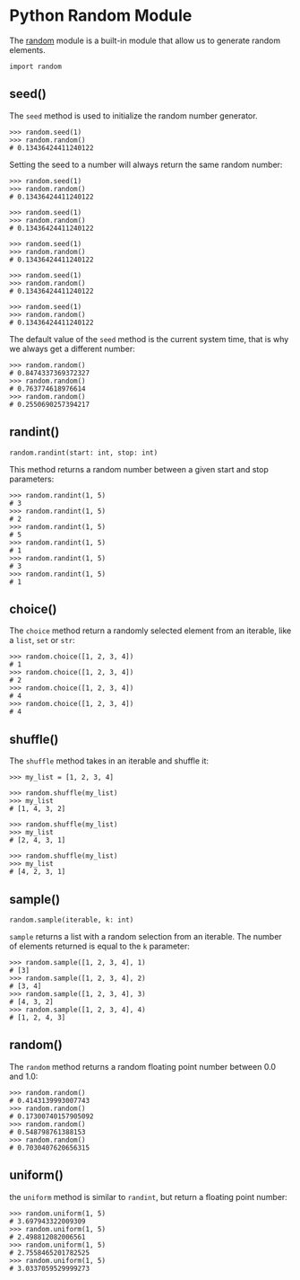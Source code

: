 # Python Random Module
The [random](https://docs.python.org/3/library/random.html) module is a built-in module that allow us to generate random elements.
```
import random
```
## seed()
The `seed` method is used to initialize the random number generator.
```
>>> random.seed(1)
>>> random.random()
# 0.13436424411240122
```
Setting the seed to a number will always return the same random number:
```
>>> random.seed(1)
>>> random.random()
# 0.13436424411240122

>>> random.seed(1)
>>> random.random()
# 0.13436424411240122

>>> random.seed(1)
>>> random.random()
# 0.13436424411240122

>>> random.seed(1)
>>> random.random()
# 0.13436424411240122

>>> random.seed(1)
>>> random.random()
# 0.13436424411240122
```
The default value of the `seed` method is the current system time, that is why we always get a different number:
```
>>> random.random()
# 0.8474337369372327
>>> random.random()
# 0.763774618976614
>>> random.random()
# 0.2550690257394217
```
## randint()
```
random.randint(start: int, stop: int)
```
This method returns a random number between a given start and stop parameters:
```
>>> random.randint(1, 5)
# 3
>>> random.randint(1, 5)
# 2
>>> random.randint(1, 5)
# 5
>>> random.randint(1, 5)
# 1
>>> random.randint(1, 5)
# 3
>>> random.randint(1, 5)
# 1
```
## choice()
The `choice` method return a randomly selected element from an iterable, like a `list`, `set` or `str`:
```
>>> random.choice([1, 2, 3, 4])
# 1
>>> random.choice([1, 2, 3, 4])
# 2
>>> random.choice([1, 2, 3, 4])
# 4
>>> random.choice([1, 2, 3, 4])
# 4
```
## shuffle()
The `shuffle` method takes in an iterable and shuffle it:
```
>>> my_list = [1, 2, 3, 4]

>>> random.shuffle(my_list)
>>> my_list
# [1, 4, 3, 2]

>>> random.shuffle(my_list)
>>> my_list
# [2, 4, 3, 1]

>>> random.shuffle(my_list)
>>> my_list
# [4, 2, 3, 1]
```
## sample()
```
random.sample(iterable, k: int)
```
`sample` returns a list with a random selection from an iterable. The number of elements returned is equal to the `k` parameter:
```
>>> random.sample([1, 2, 3, 4], 1)
# [3]
>>> random.sample([1, 2, 3, 4], 2)
# [3, 4]
>>> random.sample([1, 2, 3, 4], 3)
# [4, 3, 2]
>>> random.sample([1, 2, 3, 4], 4)
# [1, 2, 4, 3]
```
## random()
The `random` method returns a random floating point number between 0.0 and 1.0:
```
>>> random.random()
# 0.4143139993007743
>>> random.random()
# 0.17300740157905092
>>> random.random()
# 0.548798761388153
>>> random.random()
# 0.7030407620656315
```
## uniform()
the `uniform` method is similar to `randint`, but return a floating point number:
```
>>> random.uniform(1, 5)
# 3.697943322009309
>>> random.uniform(1, 5)
# 2.498812082006561
>>> random.uniform(1, 5)
# 2.7558465201782525
>>> random.uniform(1, 5)
# 3.0337059529999273
```

